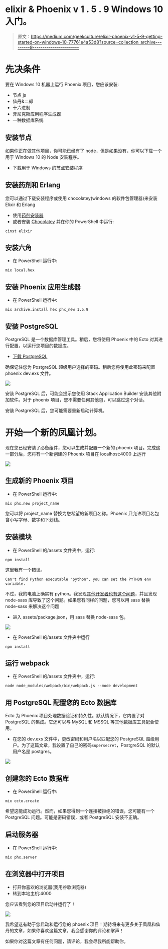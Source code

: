 # elixir & Phoenix v 1 . 5 . 9 Windows 10 入门。

> 原文：<https://medium.com/geekculture/elixir-phoenix-v1-5-9-getting-started-on-windows-10-77761e4a53d8?source=collection_archive---------9----------------------->

# 先决条件

要在 Windows 10 机器上运行 Phoenix 项目，您应该安装:

*   节点 js
*   仙丹&二郎
*   十六进制
*   菲尼克斯应用程序生成器
*   一种数据库系统

## 安装节点

如果你正在做其他项目，你可能已经有了 node，但是如果没有，你可以下载一个用于 Windows 10 的 Node 安装程序。

*   下载用于 Windows 的[节点安装程序](https://nodejs.org/en/download/)

## 安装药剂和 Erlang

您可以通过下载安装程序或使用 chocolatey(windows 的软件包管理器)来安装 Elixir 和 Erlang

*   使用[药剂安装器](https://github.com/elixir-lang/elixir-windows-setup/releases/download/v2.1/elixir-websetup.exe)
*   或者安装 [Chocolatey](https://chocolatey.org/install#individual) 并在你的 PowerShell 中运行:

```
cinst elixir
```

## 安装六角

*   在 PowerShell 运行中:

```
mix local.hex
```

## 安装 Phoenix 应用生成器

*   在 PowerShell 运行中:

```
mix archive.install hex phx_new 1.5.9
```

## 安装 PostgreSQL

PostgreSQL 是一个数据库管理工具。稍后，您将使用 Phoenix 中的 Ecto 对其进行配置，以运行您项目的数据库。

*   [下载 PostgreSQL](https://www.postgresql.org/download/windows/)

确保记住您为 PostgreSQL 超级用户选择的密码。稍后您将使用此密码来配置 phoenix dev.exs 文件。

![](img/fc6c77a8ec589b5b69178834676432d6.png)

安装 PostgreSQL 后，可能会提示您使用 Stack Application Builder 安装其他附加软件。对于 phoenix 项目，您不需要任何其他包，可以跳过这个对话。

安装 PostgreSQL 后，您可能需要重新启动计算机。

# 开始一个新的凤凰计划。

现在您已经安装了必备组件，您可以生成并配置一个新的 phoenix 项目。完成这一部分后，您将有一个新创建的 Phoenix 项目在 localhost:4000 上运行

![](img/1412bff0924dbdda3c7ede5bd0da0833.png)

## 生成新的 Phoenix 项目

*   在 PowerShell 运行中:

```
mix phx.new project_name
```

您可以将 project_name 替换为您希望的新项目名称。Phoenix 只允许项目名包含小写字母、数字和下划线。

## 安装模块

*   在 PowerShell 的/assets 文件夹中，运行:

```
npm install
```

这里我有一个错误。

```
Can't find Python executable "python", you can set the PYTHON env variable.
```

不过，我的电脑上确实有 python。我发现[其他开发者也有这个问题](https://elixirforum.com/t/npm-installation-for-fresh-phoenixliveview-project-failing-in-windows-10/37170)，并且发现 node-sass 库导致了这个问题。如果您有同样的问题，您可以用 sass 替换 node-sass 来解决这个问题

*   进入 assets/package.json，用 sass 替换 node-sass 包。

![](img/938d054002115bd5985d58f1e4173a78.png)

*   在 PowerShell 的/assets 文件夹中运行

```
npm install
```

## 运行 webpack

*   在 PowerShell 的/assets 文件夹中，运行:

```
node node_modules/webpack/bin/webpack.js --mode development
```

## 用 PostgreSQL 配置您的 Ecto 数据库

Ecto 为 Phoenix 项目处理数据验证和持久性。默认情况下，它内置了对 PostgreSQL 的集成。它还可以与 MySQL 和 MSSQL 等其他数据库工具配合使用。

*   在您的 dev.exs 文件中，更改密码和用户名以匹配您的 PostgreSQL 超级用户。为了这篇文章，我设置了自己的密码`supersecret`，PostgreSQL 的默认用户名是 postgres。

![](img/5421560ae98ba883b584d400e4d0d9f1.png)

## 创建您的 Ecto 数据库

*   在 PowerShell 运行中:

```
mix ecto.create
```

希望这能成功运行。然而，如果您得到一个连接被拒绝的错误，您可能有一个 PostgreSQL 问题。可能是密码错误，或者 PostgreSQL 安装不正确。

## 启动服务器

*   在 PowerShell 运行中:

```
mix phx.server
```

## 在浏览器中打开项目

*   打开你喜欢的浏览器(我用谷歌浏览器)
*   转到本地主机:4000

您应该看到您的项目启动并运行了！

![](img/1412bff0924dbdda3c7ede5bd0da0833.png)

我希望这有助于您启动和运行您的 phoenix 项目！期待将来有更多关于凤凰和仙丹的文章，如果你喜欢这篇文章，我会感谢你的评论和掌声！

如果你对这篇文章有任何问题，请评论，我会尽我所能帮助你。